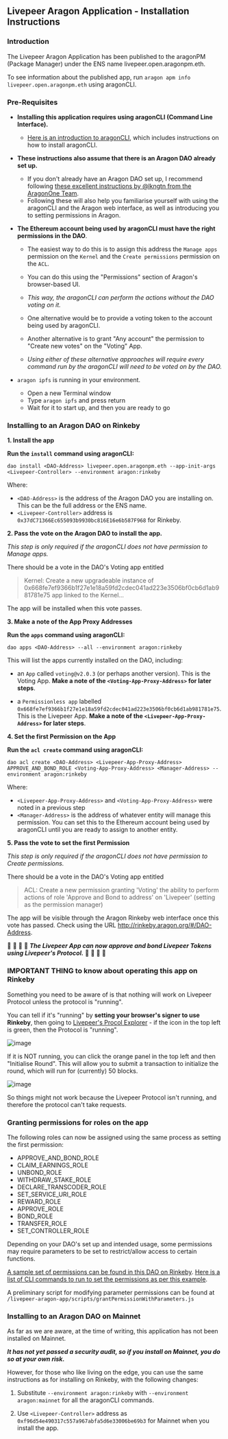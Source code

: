 ## Livepeer Aragon Application - Installation Instructions

### Introduction

The Livepeer Aragon Application has been published to the aragonPM (Package Manager) under the ENS name livepeer.open.aragonpm.eth.

To see information about the published app, run `aragon apm info livepeer.open.aragonpm.eth` using aragonCLI.

### Pre-Requisites

- **Installing this application requires using aragonCLI (Command Line Interface).**

  - [Here is an introduction to aragonCLI](https://hack.aragon.org/docs/cli-intro.html), which includes instructions on how to install aragonCLI.

- **These instructions also assume that there is an Aragon DAO already set up.**
  - If you don't already have an Aragon DAO set up, I recommend following [these excellent instructions by @lkngtn from the AragonOne Team](https://hack.aragon.org/docs/guides-custom-deploy).
  - Following these will also help you familiarise yourself with using the aragonCLI and the Aragon web interface, as well as introducing you to setting permissions in Aragon.

- **The Ethereum account being used by aragonCLI must have the right permissions in the DAO**.
  - The easiest way to do this is to assign this address the `Manage apps` permission on the `Kernel` and the `Create permissions` permission on the `ACL`.
  - You can do this using the "Permissions" section of Aragon's browser-based UI.
  - _This way, the aragonCLI can perform the actions without the DAO voting on it._
  
  - One alternative would be to provide a voting token to the account being used by aragonCLI.
  - Another alternative is to grant "Any account" the permission to "Create new votes" on the "Voting" App.
  - _Using either of these alternative approaches will require every command run by the aragonCLI will need to be voted on by the DAO._
  
- `aragon ipfs` is running in your environment.
  - Open a new Terminal window
  - Type `aragon ipfs` and press return
  - Wait for it to start up, and then you are ready to go

### Installing to an Aragon DAO on Rinkeby

**1. Install the app**

**Run the `install` command using aragonCLI:**

```
dao install <DAO-Address> livepeer.open.aragonpm.eth --app-init-args <Livepeer-Controller> --environment aragon:rinkeby
```

Where:

- `<DAO-Address>` is the address of the Aragon DAO you are installing on. This can be the full address or the ENS name.
- `<Livepeer-Controller>` address is `0x37dC71366Ec655093b9930bc816E16e6b587F968` for Rinkeby.

**2. Pass the vote on the Aragon DAO to install the app.**

_This step is only required if the aragonCLI does not have permission to Manage apps._

There should be a vote in the DAO's Voting app entitled

> Kernel: Create a new upgradeable instance of 0x668fe7ef9366b1f27e1e18a59fd2cdec041ad223e3506bf0cb6d1ab981781e75 app linked to the Kernel...

The app will be installed when this vote passes.

**3. Make a note of the App Proxy Addresses**

**Run the `apps` command using aragonCLI:**

```
dao apps <DAO-Address> --all --environment aragon:rinkeby
```

This will list the apps currently installed on the DAO, including:

- an `App` called `voting@v2.0.3` (or perhaps another version). This is the Voting App. **Make a note of the `<Voting-App-Proxy-Address>` for later steps**.

- a `Permissionless app` labelled `0x668fe7ef9366b1f27e1e18a59fd2cdec041ad223e3506bf0cb6d1ab981781e75`. This is the Livepeer App. **Make a note of the `<Livepeer-App-Proxy-Address>` for later steps**.

**4. Set the first Permission on the App**

**Run the `acl create` command using aragonCLI:**

```
dao acl create <DAO-Address> <Livepeer-App-Proxy-Address> APPROVE_AND_BOND_ROLE <Voting-App-Proxy-Address> <Manager-Address> --environment aragon:rinkeby
```

Where:

- `<Livepeer-App-Proxy-Address>` and `<Voting-App-Proxy-Address>` were noted in a previous step
- `<Manager-Address>` is the address of whatever entity will manage this permission. You can set this to the Ethereum account being used by aragonCLI until you are ready to assign to another entity.

**5. Pass the vote to set the first Permission**

_This step is only required if the aragonCLI does not have permission to Create permissions._

There should be a vote in the DAO's Voting app entitled

> ACL: Create a new permission granting 'Voting' the ability to perform actions of role 'Approve and Bond to address' on 'Livepeer' (setting <Manager-Address> as the permission manager)

The app will be visible through the Aragon Rinkeby web interface once this vote has passed. Check using the URL http://rinkeby.aragon.org/#/DAO-Address.

 🎉 🎉 🎉 🎉 ***The Livepeer App can now approve and bond Livepeer Tokens using Livepeer's Protocol.*** 🎉 🎉 🎉 🎉

### IMPORTANT THING to know about operating this app on Rinkeby

Something you need to be aware of is that nothing will work on Livepeer Protocol unless the protocol is "running".

You can tell if it's "running" by **setting your browser's signer to use Rinkeby**, then going to [Livepeer's Procol Explorer](https://explorer.livepeer.org/transcoders) - if the icon in the top left is green, then the Protocol is "running".

![image](https://user-images.githubusercontent.com/2212651/57988140-6c21c380-7a82-11e9-96c3-7f9ac07fb175.png)

If it is NOT running, you can click the orange panel in the top left and then "Initialise Round". This will allow you to submit a transaction to initialize the round, which will run for (currently) 50 blocks.

![image](https://user-images.githubusercontent.com/2212651/57988132-4ac0d780-7a82-11e9-9e74-75bad8883897.png)

So things might not work because the Livepeer Protocol isn't running, and therefore the protocol can't take requests.

### Granting permissions for roles on the app

The following roles can now be assigned using the same process as setting the first permission:

- APPROVE_AND_BOND_ROLE
- CLAIM_EARNINGS_ROLE
- UNBOND_ROLE
- WITHDRAW_STAKE_ROLE
- DECLARE_TRANSCODER_ROLE
- SET_SERVICE_URI_ROLE
- REWARD_ROLE
- APPROVE_ROLE
- BOND_ROLE
- TRANSFER_ROLE  
- SET_CONTROLLER_ROLE

Depending on your DAO's set up and intended usage, some permissions may require parameters to be set to restrict/allow access to certain functions.

[A sample set of permissions can be found in this DAO on Rinkeby](https://rinkeby.aragon.org/#/video.aragonid.eth/permissions?p=app.0x0069ee94a2c6964221c45a402d8b1ff0c45224b6). [Here is a list of CLI commands to run to set the permissions as per this example](https://github.com/videoDAC/livepeer-aragon/blob/master/recommended-permissions.md).

A preliminary script for modifying parameter permissions can be found at `/livepeer-aragon-app/scripts/grantPermissionWithParameters.js`

### Installing to an Aragon DAO on Mainnet

As far as we are aware, at the time of writing, this application has not been installed on Mainnet.

***It has not yet passed a security audit, so if you install on Mainnet, you do so at your own risk.***

However, for those who like living on the edge, you can use the same instructions as for installing on Rinkeby, with the following changes:

1. Substitute `--environment aragon:rinkeby` with `--environment aragon:mainnet` for all the aragonCLI commands.

2. Use `<Livepeer-Controller>` address as `0xf96d54e490317c557a967abfa5d6e33006be69b3` for Mainnet when you install the app.
